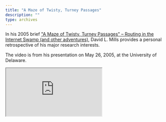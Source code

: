 ```yaml
---
title: "A Maze of Twisty, Turney Passages"
description: ""
type: archives
---
```


<div class="container-fluid">
  <div class="row">
    <div class="col-xl-4 col-lg-4 col-md-4">
      <p>In his 2005 brief <a href="/reflib/brief/goat/goat.pdf">"A Maze of Twisty, Turney Passages" – Routing in the Internet Swamp (and other adventures)</a>, David L. Mills provides a personal retrospective of his major research interests.</p>
	  <p>The video is from his presentation on May 26, 2005, at the University of Delaware.</p>
	</div>
    <div class="col-xl-2 col-lg-2 col-md-2">
	</div>
	<div class="col-xl-5 col-lg-5 col-md-5">
	  <div class="ratio ratio-16x9">
	    <iframe src="https://www.youtube.com/embed/08jBmCvxkv4?si=Ut0nLOMcqR0IX08E" title="YouTube video" allowfullscreen></iframe>
	  </div><br><br>
	</div>	
  </div>
</div>

